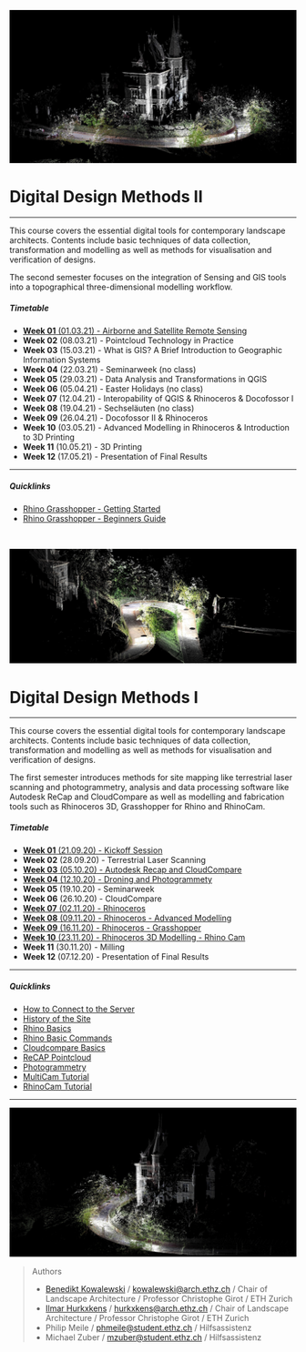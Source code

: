 
![TitleImage](/doc/00_DDMI_Perspective_I.JPG)

# Digital Design Methods II

---

This course covers the essential digital tools for contemporary landscape architects. Contents include basic techniques of data collection, transformation and modelling as well as methods for visualisation and verification of designs. 

The second semester focuses on the integration of Sensing and GIS tools into a topographical three-dimensional modelling workflow.

##### Timetable

- [**Week 01** (01.03.21) - Airborne and Satellite Remote Sensing](Timetable_DDM_II/Week_01.md)
- **Week 02** (08.03.21) - Pointcloud Technology in Practice
- **Week 03** (15.03.21) - What is GIS? A Brief Introduction to Geographic Information Systems
- **Week 04** (22.03.21) - Seminarweek (no class)
- **Week 05** (29.03.21) - Data Analysis and Transformations in QGIS 
- **Week 06** (05.04.21) - Easter Holidays (no class)
- **Week 07** (12.04.21) - Interopability of QGIS & Rhinoceros & Docofossor I
- **Week 08** (19.04.21) - Sechseläuten (no class)
- **Week 09** (26.04.21) - Docofossor II & Rhinoceros
- **Week 10** (03.05.21) - Advanced Modelling in Rhinoceros & Introduction to 3D Printing
- **Week 11** (10.05.21) - 3D Printing
- **Week 12** (17.05.21) - Presentation of Final Results

---

##### Quicklinks

- [Rhino Grasshopper - Getting Started](08_Grasshopper.md)
- [Rhino Grasshopper - Beginners Guide](08.1_Grasshopper_mz.md)

‎

![TitleImage](/doc/00_DDMI_Perspective_II.jpg)

# Digital Design Methods I

---

This course covers the essential digital tools for contemporary landscape architects. Contents include basic techniques of data collection, transformation and modelling as well as methods for visualisation and verification of designs.

The first semester introduces methods for site mapping like terrestrial laser scanning and photogrammetry, analysis and data processing software like Autodesk ReCap and CloudCompare as well as modelling and fabrication tools such as Rhinoceros 3D, Grasshopper for Rhino and RhinoCam. 

##### Timetable

- [**Week 01** (21.09.20) - Kickoff Session](Timetable_DDM_I/Week_01.md)
- **Week 02** (28.09.20) - Terrestrial Laser Scanning
- [**Week 03** (05.10.20) - Autodesk Recap and CloudCompare](Timetable_DDM_I/Week_03.md)
- [**Week 04** (12.10.20) - Droning and Photogrammety](Timetable_DDM_I/Week_04.md)
- **Week 05** (19.10.20) - Seminarweek
- **Week 06** (26.10.20) - CloudCompare
- [**Week 07** (02.11.20) - Rhinoceros](Timetable_DDM_I/Week_07.md)
- [**Week 08** (09.11.20) - Rhinoceros - Advanced Modelling](Timetable_DDM_I/Week_08.md)
- [**Week 09** (16.11.20) - Rhinoceros - Grasshopper](Timetable_DDM_I/Week_09.md)
- [**Week 10** (23.11.20) - Rhinoceros 3D Modelling - Rhino Cam](Timetable_DDM_I/Week_10.md)
- **Week 11** (30.11.20) - Milling
- **Week 12** (07.12.20) - Presentation of Final Results

---

##### Quicklinks

- [How to Connect to the Server](06_Serveracesstutorial.md)
- [History of the Site](00_History_of_the_Site.md)
- [Rhino Basics](01_Rhino_Tutorial.md)
- [Rhino Basic Commands](02_Rhino_Basic_Commands.md)
- [Cloudcompare Basics](03_Cloudcompare_Tutorial.md)
- [ReCAP Pointcloud](04_ReCAP_Tutorial.md)
- [Photogrammetry](05_Photogrammetry.md)
- [MultiCam Tutorial](09_MultiCam_Tutorial.md)
- [RhinoCam Tutorial](10_RhinoCam_Tutorial.md)

---

![TitleImageII](/doc/00_DDMI_Perspective_III.jpg)

> Authors
> * [Benedikt Kowalewski](https://dfab.ch/people/benedikt-kowalewski-2) / kowalewski@arch.ethz.ch / Chair of Landscape Architecture / Professor Christophe Girot / ETH Zurich
>* [Ilmar Hurkxkens](https://girot.arch.ethz.ch/?team=ilmar-hurkxkens) / hurkxkens@arch.ethz.ch / Chair of Landscape Architecture / Professor Christophe Girot / ETH Zurich
> * Philip Meile / phmeile@student.ethz.ch / Hilfsassistenz
> * Michael Zuber  / mzuber@student.ethz.ch / Hilfsassistenz
